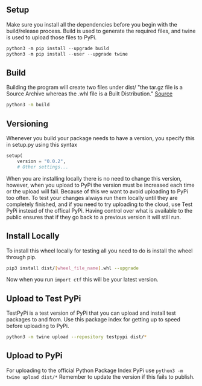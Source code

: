 ## Setup 
Make sure you install all the dependencies before you begin with the build/release process. Build is used to generate the required files, and twine is used to upload those files to PyPi.
```python
python3 -m pip install --upgrade build
python3 -m pip install --user --upgrade twine
```

## Build
Building the program will create two files under dist/ "the tar.gz file is a Source Archive whereas the .whl file is a Built Distribution." [Source](https://packaging.python.org/tutorials/packaging-projects/)
```bash
python3 -m build
```

## Versioning
Whenever you build your package needs to have a version, you specify this in setup.py using this syntax
```python
setup(
    version = "0.0.2",
    # Other settings...
```
When you are installing locally there is no need to change this version, however, when you upload to PyPi the version must be increased each time or the upload will fail. Because of this we want to avoid uploading to PyPi too often. To test your changes always run them locally until they are completely finished, and if you need to try uploading to the cloud, use Test PyPi instead of the offical PyPi. Having control over what is available to the public ensures that if they go back to a previous version it will still run.

## Install Locally
To install this wheel locally for testing all you need to do is install the wheel through pip.
```bash
pip3 install dist/[wheel_file_name].whl --upgrade
```
Now when you run ```import ctf``` this will be your latest version.

## Upload to Test PyPi
TestPyPi is a test version of PyPi that you can upload and install test packages to and from. Use this package index for getting up to speed before uploading to PyPi.
```bash
python3 -m twine upload --repository testpypi dist/*
```

## Upload to PyPi 
For uploading to the official Python Package Index PyPi use ```python3 -m twine upload dist/*``` Remember to update the version if this fails to publish.